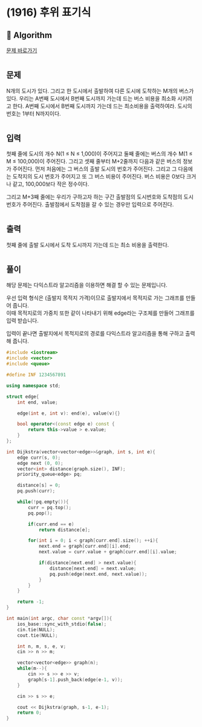 # (1916) 후위 표기식
## :100: Algorithm
[문제 바로가기](https://www.acmicpc.net/problem/1916)
#
## 문제
N개의 도시가 있다. 그리고 한 도시에서 출발하여 다른 도시에 도착하는 M개의 버스가 있다. 우리는 A번째 도시에서 B번째 도시까지 가는데 드는 버스 비용을 최소화 시키려고 한다. A번째 도시에서 B번째 도시까지 가는데 드는 최소비용을 출력하여라. 도시의 번호는 1부터 N까지이다.
#
## 입력
첫째 줄에 도시의 개수 N(1 ≤ N ≤ 1,000)이 주어지고 둘째 줄에는 버스의 개수 M(1 ≤ M ≤ 100,000)이 주어진다. 그리고 셋째 줄부터 M+2줄까지 다음과 같은 버스의 정보가 주어진다. 먼저 처음에는 그 버스의 출발 도시의 번호가 주어진다. 그리고 그 다음에는 도착지의 도시 번호가 주어지고 또 그 버스 비용이 주어진다. 버스 비용은 0보다 크거나 같고, 100,000보다 작은 정수이다.

그리고 M+3째 줄에는 우리가 구하고자 하는 구간 출발점의 도시번호와 도착점의 도시번호가 주어진다. 출발점에서 도착점을 갈 수 있는 경우만 입력으로 주어진다.
#
## 출력
첫째 줄에 출발 도시에서 도착 도시까지 가는데 드는 최소 비용을 출력한다.
#
## 풀이
해당 문제는 다익스트라 알고리즘을 이용하면 해결 할 수 있는 문제입니다.  

우선 입력 형식은 (출발지 목적지 가격)이므로 출발지에서 목적지로 가는 그래프를 만들어 줍니다.  
이때 목적지로의 가중치 또한 같이 나타내기 위해 edge라는 구조체를 만들어 그래프를 입력 받습니다.  

입력이 끝나면 출발지에서 목적지로의 경로를 다익스트라 알고리즘을 통해 구하고 출력해 줍니다.

```cpp
#include <iostream>
#include <vector>
#include <queue>

#define INF 1234567891

using namespace std;

struct edge{
    int end, value;

    edge(int e, int v): end(e), value(v){}

    bool operator<(const edge e) const {
        return this->value > e.value;
    }
};

int Dijkstra(vector<vector<edge>>&graph, int s, int e){
    edge curr(s, 0);
    edge next (0, 0);
    vector<int> distance(graph.size(), INF);
    priority_queue<edge> pq;

    distance[s] = 0;
    pq.push(curr);

    while(!pq.empty()){
        curr = pq.top();
        pq.pop();

        if(curr.end == e)
            return distance[e];

        for(int i = 0; i < graph[curr.end].size(); ++i){
            next.end = graph[curr.end][i].end;
            next.value = curr.value + graph[curr.end][i].value;

            if(distance[next.end] > next.value){
                distance[next.end] = next.value;
                pq.push(edge(next.end, next.value));
            }
        }
    }

    return -1;
}

int main(int argc, char const *argv[]){
    ios_base::sync_with_stdio(false);
    cin.tie(NULL);
    cout.tie(NULL);

    int n, m, s, e, v;
    cin >> n >> m;

    vector<vector<edge>> graph(n);
    while(m--){
        cin >> s >> e >> v;
        graph[s-1].push_back(edge(e-1, v));
    }

    cin >> s >> e;

    cout << Dijkstra(graph, s-1, e-1);
    return 0;
}
```